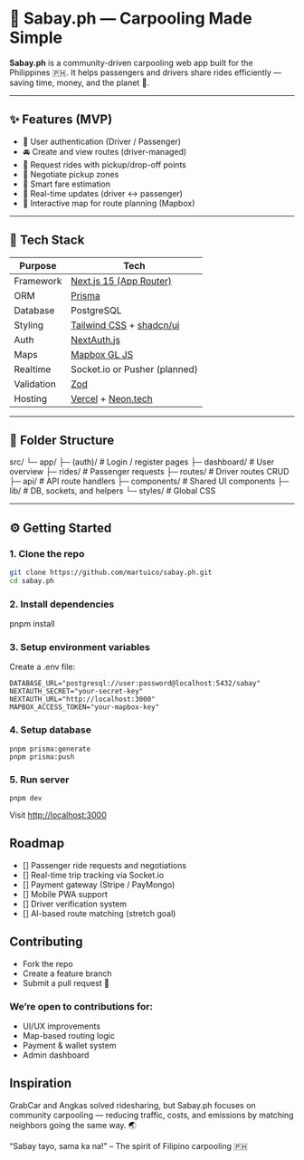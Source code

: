 # 🚗 Sabay.ph — Carpooling Made Simple

**Sabay.ph** is a community-driven carpooling web app built for the Philippines 🇵🇭.
It helps passengers and drivers share rides efficiently — saving time, money, and the planet 🌱.

---

## ✨ Features (MVP)
- 🔐 User authentication (Driver / Passenger)
- 🚘 Create and view routes (driver-managed)
- 🧭 Request rides with pickup/drop-off points
- 💬 Negotiate pickup zones
- 💸 Smart fare estimation
- 🔔 Real-time updates (driver ↔ passenger)
- 📍 Interactive map for route planning (Mapbox)

---

## 🧱 Tech Stack
| Purpose | Tech |
|----------|------|
| Framework | [Next.js 15 (App Router)](https://nextjs.org/) |
| ORM | [Prisma](https://www.prisma.io/) |
| Database | PostgreSQL |
| Styling | [Tailwind CSS](https://tailwindcss.com/) + [shadcn/ui](https://ui.shadcn.com) |
| Auth | [NextAuth.js](https://authjs.dev/) |
| Maps | [Mapbox GL JS](https://docs.mapbox.com/mapbox-gl-js/) |
| Realtime | Socket.io or Pusher (planned) |
| Validation | [Zod](https://zod.dev/) |
| Hosting | [Vercel](https://vercel.com/) + [Neon.tech](https://neon.tech/) |

---

## 📂 Folder Structure
src/
└─ app/
├─ (auth)/ # Login / register pages
├─ dashboard/ # User overview
├─ rides/ # Passenger requests
├─ routes/ # Driver routes CRUD
├─ api/ # API route handlers
├─ components/ # Shared UI components
├─ lib/ # DB, sockets, and helpers
└─ styles/ # Global CSS



---

## ⚙️ Getting Started

### 1. Clone the repo
```bash
git clone https://github.com/martuico/sabay.ph.git
cd sabay.ph
```

### 2. Install dependencies
pnpm install


### 3. Setup environment variables
Create a .env file:
```
DATABASE_URL="postgresql://user:password@localhost:5432/sabay"
NEXTAUTH_SECRET="your-secret-key"
NEXTAUTH_URL="http://localhost:3000"
MAPBOX_ACCESS_TOKEN="your-mapbox-key"
```


### 4. Setup database
```
pnpm prisma:generate
pnpm prisma:push
```

### 5. Run server

```
pnpm dev
```
Visit [http://localhost:3000](http://localhost:3000)

## Roadmap
- [] Passenger ride requests and negotiations
- [] Real-time trip tracking via Socket.io
- [] Payment gateway (Stripe / PayMongo)
- [] Mobile PWA support
- [] Driver verification system
- [] AI-based route matching (stretch goal)

## Contributing

- Fork the repo
- Create a feature branch
- Submit a pull request 🚀

### We’re open to contributions for:
- UI/UX improvements
- Map-based routing logic
- Payment & wallet system
- Admin dashboard

## Inspiration

GrabCar and Angkas solved ridesharing, but Sabay.ph focuses on community carpooling — reducing traffic, costs, and emissions by matching neighbors going the same way. 🌏

“Sabay tayo, sama ka na!” – The spirit of Filipino carpooling 🇵🇭
